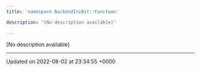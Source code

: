 ```yaml
---
title: 'namespace BackendIniBit::Functown'

description: "[No description available]"

---
```







[No description available]






-------------------------------

Updated on 2022-08-02 at 23:34:55 +0000